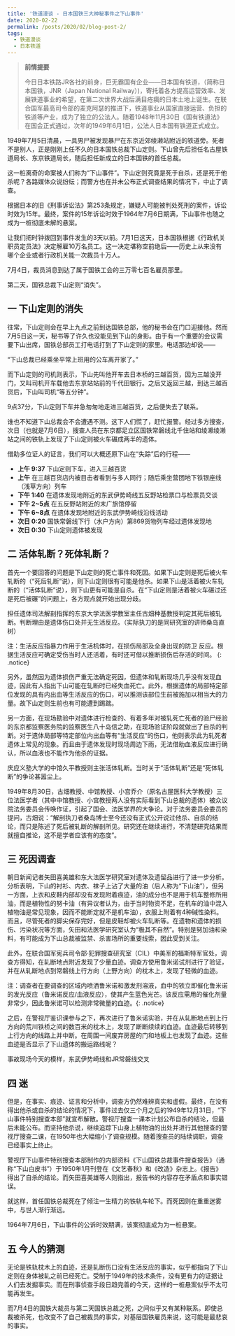 ```yaml
---
title: '铁道漫谈 - 日本国铁三大神秘事件之下山事件'
date: 2020-02-22
permalink: /posts/2020/02/blog-post-2/
tags:
  - 铁道漫谈
  - 日本铁道
---
```


>  **前情提要**
>
>今日日本铁路JR各社的前身，巨无霸国有企业——日本国有铁道，（简称日本国铁，JNR（Japan National Railway）)，寄托着各方提高运营效率、发展铁道事业的希望，在第二次世界大战后满目疮痍的日本土地上诞生。在联合国军最高司令部的麦克阿瑟的推进下，铁道事业从国家直接运营、负担的铁道等产业，成为了独立的公法人。随着1948年11月30日《国有铁道法》在国会正式通过，次年的1949年6月1日，公法人日本国有铁道正式成立。



1949年7月5日清晨，一具男尸被发现暴尸在东京近郊绫濑站附近的铁道旁。死者不是别人，正是刚刚上任不久的日本国铁总裁下山定则。下山曾先后担任名古屋铁道局长、东京铁道局长，随后担任新成立的日本国铁的首任总裁。



这一桩离奇的命案被人们称为“下山事件”。下山定则究竟是死于自杀，还是死于他杀呢？各路媒体众说纷纭；而警方也在并未公布正式调查结果的情况下，中止了调查。



根据日本的旧《刑事诉讼法》第253条规定，嫌疑人可能被判处死刑的案件，诉讼时效为15年。最终，案件的15年诉讼时效于1964年7月6日期满，下山事件也随之成为一桩彻底未解的悬案。



让我们把时钟拨回到事件发生的3天以前。7月1日这天，日本国铁根据《行政机关职员定员法》决定解雇10万名员工。这一决定堪称空前绝后——历史上从来没有哪个企业或者行政机关能一次裁员十万人。



7月4日，裁员消息到达了属于国铁工会的三万零七百名雇员那里。



第二天，国铁总裁下山定则“消失”。





## 一   下山定则的消失



往常，下山定则会在早上九点之前到达国铁总部，他的秘书会在门口迎接他。然而7月5日这一天，秘书等了许久也没能见到下山的身影。由于有一个重要的会议需要下山出席，国铁总部员工打电话打到了下山定则的家里。电话那边却说——



“下山总裁已经乘坐平常上班用的公车离开家了。”



而下山定则的司机则表示，下山先叫他开车去日本桥的三越百货，因为三越没开门，又叫司机开车载他去东京站站前的千代田银行。之后又返回三越，到达三越百货后，下山叫司机“等五分钟”。



9点37分，下山定则下车并急匆匆地走进三越百货，之后便失去了联系。



谁也不知道下山总裁会不会遭遇不测。这下人们慌了，赶忙报警。经过多方搜查，次日（也就是7月6日），搜查人员在东京都足立区国铁常磐线北千住站和绫濑绫濑站之间的铁轨上发现了下山定则被火车碾成两半的遗体。



借助多位证人的证言，我们可以大概还原下山在“失踪”后的行程——



* **上午 9:37** 下山定则下车，进入三越百货
* **上午** 在三越百货店内被目击者看到与多人同行；随后乘坐营团地下铁银座线（浅草方向）列车
* **下午 1:40** 在遗体发现地附近的东武伊势崎线五反野站检票口与检票员交谈
* **下午 2~5点** 在五反野站附近的末广旅馆停留
* **下午 6~8点** 在遗体发现地附近的东武伊势崎线沿线活动
* **次日 0:20** 国铁常磐线下行（水户方向）第869货物列车经过遗体发现地
* **次日 0:30** 下山定则遗体被发现





## 二   活体轧断？死体轧断？



首先一个要回答的问题是下山定则的死亡事件和死因。如果下山定则是死后被火车轧断的（“死后轧断”说），则下山定则很有可能是他杀。如果下山是活着被火车轧断的（“活体轧断”说），则下山更有可能是自杀。在“下山定则是活着被火车碾过还是死后被碾”的问题上，各方观点就开始出现分歧。



担任遗体司法解剖指挥的东京大学法医学教室主任古畑种基教授判定其死后被轧断。判断理由是遗体伤口处并无生活反应。（实际执刀的是同研究室的讲师桑岛直树）

注：生活反应指暴力作用于生活机体时，在损伤局部及全身出现的防卫 反应。根据生活反应可确定受伤当时人还活着，有时还可借以推断损伤后存活的时间。 
{: .notice}


另外，虽然因为遗体损伤严重无法确定死因，但遗体和轧断现场几乎没有发现血迹，因此有人指出下山可能在轧断时已经失血死亡。此外，根据遗体的局部特定部位发现的具有内出血等生活反应的伤口，可以推测该部位生前被施加以相当大的力量。故下山定则生前也有可能遭到踢踹。



另一方面，在现场勘验中对遗体进行检查的、有着多年对被轧死亡死者的验尸经验的东京都监察医务院的监察医生八十岛信之助，在现场验证阶段就做出了自杀的判断。对于遗体局部等特定部位内出血等有“生活反应”的伤口，他则表示此为轧死者遗体上常见的现象。而且由于遗体发现时现场周边下雨，无法借助血液反应进行确认，所以血液也不能作为他杀的证据。



庆应义塾大学的中馆久平教授则主张活体轧断。当时关于“活体轧断”还是“死体轧断”的争论甚嚣尘上。



1949年8月30日，古畑教授、中馆教授、小宫乔介（原名古屋医科大学教授）三位法医学者（其中中馆教授、小宫教授两人没有实际看到下山总裁的遗体）被众议院法务委员会传唤作证，引起了国会、法医学界的大争论。对于法务委员会委员的提问，古畑说：“解剖执刀者桑岛博士至今还没有正式公开说过他杀、自杀的结论，而只是陈述了死后被轧断的解剖所见。研究还在继续进行，不清楚研究结果而就擅自推论，这不是学者应该有的态度”。





## 三   死因调查



朝日新闻记者矢田喜美雄和东大法医学研究室对遗体及遗留品进行了进一步分析。分析表明，下山的衬衫、内衣、袜子上沾了大量的油（后人称为“下山油”），但另一方面，上衣和皮鞋内部却没有发现附着痕迹，油的成分也不是用于机车整修所用油，而是植物性的努卡油（有异议者认为，由于当时物资不足，在机车的油中混入植物油是常见现象，因而不能断定就不是机车油），衣服上附着有4种碱性染料。而且，尽管死者的脚尖保存完好，但是皮鞋却被火车轧断等。在遗物和遗体的损伤、污染状况等方面，矢田和法医学研究室认为“极其不自然”。特别是努加油和染料，有可能成为下山总裁被监禁、杀害场所的重要线索，因此受到关注。



此外，在联合国军宪兵司令部·犯罪搜查研究室（CIL）中美军的福斯特军官处，调查方得知，在轧断地点附近发现了少量血迹。调查方使用鲁米诺试剂进行了验证，并在从轧断地点到常磐线上行方向（上野方向）的枕木上，发现了轻微的血迹。

注：调查者在要调查的区域内喷洒鲁米诺和激发剂溶液，血中的铁立即催化鲁米诺的发光反应（鲁米诺反应/血液反应），使其产生蓝色光芒。该反应需用的催化剂量非常少，因此鲁米诺可以检测非常微量的血迹。{: .notice}



之后，在警视厅鉴识课参与之下，再次进行了鲁米诺实验，并在从轧断地点到上行方向的荒川铁桥之间的数百米的枕木上，发现了断断续续的血迹。血迹最后转移到上行方向的线路上并中断。在周围一间废弃房屋的门和地板上也发现了血迹。这些血迹是否显示了下山遗体的搬运路线呢？




事故现场今天的模样，东武伊势崎线和JR常磐线交叉





## 四   迷



但是，在事实、痕迹、证言和分析中，调查方仍然难辨真实和虚假。最终，在没有得出他杀或自杀的结论的情况下，事件过去仅三个月之后的1949年12月31日，“下山事件特别搜查本部”就宣布解散。警视厅搜查一课本计划公布自杀的结论，但最后未能公布。而坚持他杀说，继续追踪下山身上植物油的出处并进行其他搜查的警视厅搜查二课，在1950年也大幅缩小了调查规模。随着搜查员的陆续调职，调查已经事实上终止。



警视厅下山事件特别搜查本部制作的内部资料《下山国铁总裁事件搜查报告》（通称“下山白皮书”）于1950年1月刊登在《文艺春秋》和《改造》杂志上。《报告》得出了自杀的结论。而矢田喜美雄等人则指出，报告书的内容存在矛盾点和事实错误。



就这样，首任国铁总裁死在了倾注一生精力的铁轨车轮下。而死因则在重重迷雾中，与世人渐行渐远。



1964年7月6日，下山事件的公诉时效期满，该案彻底成为为一桩悬案。





## 五   今人的猜测



无论是铁轨枕木上的血迹，还是轧断伤口没有生活反应的事实，似乎都指向了下山定则在身体被轧之前已经死亡。受制于1949年的技术条件，没有更有力的证据让人们去发掘事实。而在刑事侦查手段日趋完善的今天，这样的一桩悬案似乎不太可能再发生。



而7月4日的国铁大裁员与第二天国铁总裁之死，之间似乎又有某种联系。即使总裁被杀死，也改变不了自己被裁员的事实，对基层国铁雇员来说，这可能是最悲哀的事实。
